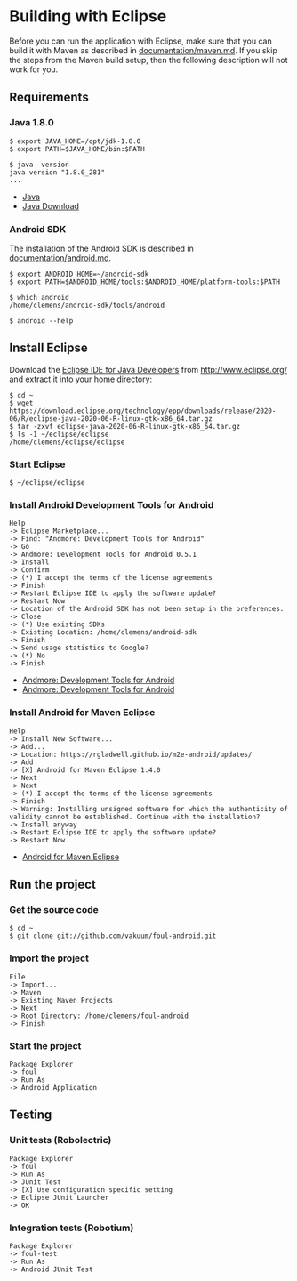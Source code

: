 # Building with Eclipse

Before you can run the application with Eclipse, make sure that you can build it with Maven as described in [documentation/maven.md](maven.md). If you skip the steps from the Maven build setup, then the following description will not work for you.

## Requirements

### Java 1.8.0

```
$ export JAVA_HOME=/opt/jdk-1.8.0
$ export PATH=$JAVA_HOME/bin:$PATH

$ java -version
java version "1.8.0_281"
...
```

* [Java](https://www.oracle.com/java/technologies/)
* [Java Download](https://www.oracle.com/java/technologies/javase-downloads.html)

### Android SDK

The installation of the Android SDK is described in [documentation/android.md](android.md).

```
$ export ANDROID_HOME=~/android-sdk
$ export PATH=$ANDROID_HOME/tools:$ANDROID_HOME/platform-tools:$PATH

$ which android
/home/clemens/android-sdk/tools/android

$ android --help
```

## Install Eclipse

Download the [Eclipse IDE for Java Developers](https://www.eclipse.org/downloads/packages/release/2020-06/r) from http://www.eclipse.org/ and extract it into your home directory:

```
$ cd ~
$ wget https://download.eclipse.org/technology/epp/downloads/release/2020-06/R/eclipse-java-2020-06-R-linux-gtk-x86_64.tar.gz
$ tar -zxvf eclipse-java-2020-06-R-linux-gtk-x86_64.tar.gz
$ ls -1 ~/eclipse/eclipse
/home/clemens/eclipse/eclipse
```

### Start Eclipse

```
$ ~/eclipse/eclipse
```

### Install Android Development Tools for Android

```
Help
-> Eclipse Marketplace...
-> Find: "Andmore: Development Tools for Android"
-> Go
-> Andmore: Development Tools for Android 0.5.1
-> Install
-> Confirm
-> (*) I accept the terms of the license agreements
-> Finish
-> Restart Eclipse IDE to apply the software update?
-> Restart Now
-> Location of the Android SDK has not been setup in the preferences.
-> Close
-> (*) Use existing SDKs
-> Existing Location: /home/clemens/android-sdk
-> Finish
-> Send usage statistics to Google?
-> (*) No
-> Finish
```

* [Andmore: Development Tools for Android](https://projects.eclipse.org/projects/tools.andmore)
* [Andmore: Development Tools for Android](https://marketplace.eclipse.org/content/andmore-development-tools-android)

### Install Android for Maven Eclipse

```
Help
-> Install New Software...
-> Add...
-> Location: https://rgladwell.github.io/m2e-android/updates/
-> Add
-> [X] Android for Maven Eclipse 1.4.0
-> Next
-> Next
-> (*) I accept the terms of the license agreements
-> Finish
-> Warning: Installing unsigned software for which the authenticity of validity cannot be established. Continue with the installation?
-> Install anyway
-> Restart Eclipse IDE to apply the software update?
-> Restart Now
```

* [Android for Maven Eclipse](https://github.com/rgladwell/m2e-android)

## Run the project

### Get the source code

```
$ cd ~
$ git clone git://github.com/vakuum/foul-android.git
```

### Import the project

```
File
-> Import...
-> Maven
-> Existing Maven Projects
-> Next
-> Root Directory: /home/clemens/foul-android
-> Finish
```

### Start the project

```
Package Explorer
-> foul
-> Run As
-> Android Application
```

## Testing

### Unit tests (Robolectric)

```
Package Explorer
-> foul
-> Run As
-> JUnit Test
-> [X] Use configuration specific setting
-> Eclipse JUnit Launcher
-> OK
```

### Integration tests (Robotium)

```
Package Explorer
-> foul-test
-> Run As
-> Android JUnit Test
```

